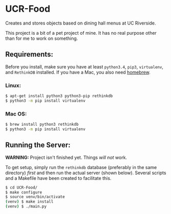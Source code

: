 # UCR-Food
Creates and stores objects based on dining hall menus at UC Riverside.

This project is a bit of a pet project of mine. It has no real purpose
other than for me to work on something.

## Requirements:
Before you install, make sure you have at least `python3.4`, `pip3`, 
`virtualenv`, and `RethinkDB` installed. If you have a Mac, you also 
need [homebrew](brew.sh).

### Linux:
```bash
$ apt-get install python3 python3-pip rethinkdb
$ python3 -m pip install virtualenv
```

### Mac OS:
```bash
$ brew install python3 rethinkdb
$ python3 -m pip install virtualenv
```

## Running the Server:
**WARNING:** Project isn't finished yet. Things *will not* work.

To get setup, simply run the `rethinkdb` database (preferably in the 
same directory) *first* and then run the actual server (shown below). 
Several scripts and a Makefile have been created to facilitate this.

```bash
$ cd UCR-Food/
$ make configure
$ source venv/bin/activate
(venv) $ make install
(venv) $ ./main.py
```